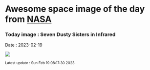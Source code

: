 
# Awesome space image of the day from [NASA](https://api.nasa.gov/)

### Today image : Seven Dusty Sisters in Infrared
Date : 2023-02-19

![](https://apod.nasa.gov/apod/image/2302/Pleiades_WiseAntonucci_960.jpg)

<small>Latest update : Sun Feb 19 08:17:30 2023</small>
        